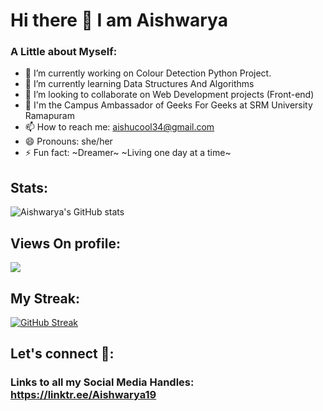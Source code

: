 # Hi there 👋 I am Aishwarya
          
 ### A Little about Myself:

- 🔭 I’m currently working on Colour Detection Python Project.
- 🌱 I’m currently learning Data Structures And Algorithms
- 👯 I’m looking to collaborate on Web Development projects (Front-end)
- 👩 I'm the Campus Ambassador of Geeks For Geeks at SRM University Ramapuram
- 📫 How to reach me: aishucool34@gmail.com
- 😄 Pronouns: she/her
- ⚡ Fun fact: ~Dreamer~
               ~Living one day at a time~

## Stats:
![Aishwarya's GitHub stats](https://github-readme-stats.vercel.app/api?username=aishu19-dotcom&show_icons=true&theme=radical)

## Views On profile:
![](https://komarev.com/ghpvc/?username=aishu19-dotcom&color=orange)

## My Streak:
[![GitHub Streak](http://github-readme-streak-stats.herokuapp.com?user=aishu19-dotcom)](https://git.io/streak-stats)

## Let's connect 🤝:
### Links to all my Social Media Handles: https://linktr.ee/Aishwarya19
